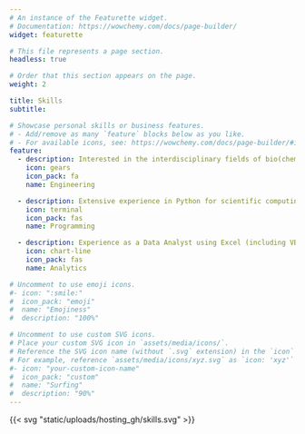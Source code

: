 ```yaml
---
# An instance of the Featurette widget.
# Documentation: https://wowchemy.com/docs/page-builder/
widget: featurette

# This file represents a page section.
headless: true

# Order that this section appears on the page.
weight: 2

title: Skills
subtitle:

# Showcase personal skills or business features.
# - Add/remove as many `feature` blocks below as you like.
# - For available icons, see: https://wowchemy.com/docs/page-builder/#icons
feature:
  - description: Interested in the interdisciplinary fields of bio(chemical, medical, materials) engineering, as well as innovations in sustainable solar, wind and nuclear energy. Experience with common fabrication operations (mill, lathe, soldering) and microcontrollers for controls, robotics and IoT. Competent in modelling with SolidWorks, Fusion 360, Simulink and Comsol.
    icon: gears
    icon_pack: fa
    name: Engineering

  - description: Extensive experience in Python for scientific computing (NumPy, SciPy), machine learning and computer vision (Tensorflow, OpenCV), data visualisation (Matplotlib, Plotly), web scraping (Selenium) and utility automation (Tesseract, Qt, FPDF, among others). Additionally competent in C++, Matlab, SQL, VBA and Lua.
    icon: terminal
    icon_pack: fas
    name: Programming

  - description: Experience as a Data Analyst using Excel (including VBA) and SQL with AWS Redshift Databases. Used Looker and Python's data libraries (Pandas, Bokeh, Dash) for making custom analytics web apps and dashboards, as well as Atlassian suite (Confluence, Jira) for reporting.
    icon: chart-line
    icon_pack: fas
    name: Analytics

# Uncomment to use emoji icons.
#- icon: ":smile:"
#  icon_pack: "emoji"
#  name: "Emojiness"
#  description: "100%"

# Uncomment to use custom SVG icons.
# Place your custom SVG icon in `assets/media/icons/`.
# Reference the SVG icon name (without `.svg` extension) in the `icon` field.
# For example, reference `assets/media/icons/xyz.svg` as `icon: 'xyz'`
#- icon: "your-custom-icon-name"
#  icon_pack: "custom"
#  name: "Surfing"
#  description: "90%"
---
```


{{< svg "static/uploads/hosting_gh/skills.svg" >}}